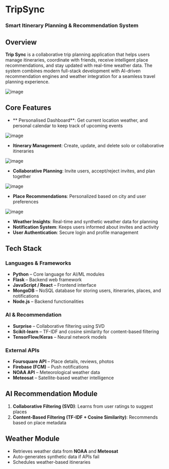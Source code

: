 # TripSync 
### Smart Itinerary Planning & Recommendation System

## Overview

**Trip Sync** is a collaborative trip planning application that helps users manage itineraries, coordinate with friends, receive intelligent place recommendations, and stay updated with real-time weather data. The system combines modern full-stack development with AI-driven recommendation engines and weather integration for a seamless travel planning experience.

![image](https://github.com/user-attachments/assets/9c95b3a1-c2fd-43e0-b358-9e852090726a)


## Core Features

* ** Personalised Dashboard**: Get current location weather, and personal calendar to keep track of upcoming events

![image](https://github.com/user-attachments/assets/6d1e4fa9-d0ba-4e64-8fc1-94271af41400)

* **Itinerary Management**: Create, update, and delete solo or collaborative itineraries

![image](https://github.com/user-attachments/assets/d5111ab3-81f5-4062-9981-65f56e50ab2e)

* **Collaborative Planning**: Invite users, accept/reject invites, and plan together

![image](https://github.com/user-attachments/assets/1289e32b-d288-47f0-a229-9cd3ee4eb022)
  
* **Place Recommendations**: Personalized based on city and user preferences

![image](https://github.com/user-attachments/assets/67538827-d337-407f-91a4-63564a8f967b)

* **Weather Insights**: Real-time and synthetic weather data for planning
* **Notification System**: Keeps users informed about invites and activity
* **User Authentication**: Secure login and profile management


## Tech Stack

### Languages & Frameworks

* **Python** – Core language for AI/ML modules
* **Flask** – Backend web framework
* **JavaScript / React** – Frontend interface
* **MongoDB** – NoSQL database for storing users, itineraries, places, and notifications
* **Node.js** – Backend functionalities

### AI & Recommendation

* **Surprise** – Collaborative filtering using SVD
* **Scikit-learn** – TF-IDF and cosine similarity for content-based filtering
* **TensorFlow/Keras** – Neural network models

### External APIs

* **Foursquare API** – Place details, reviews, photos
* **Firebase (FCM)** – Push notifications
* **NOAA API** – Meteorological weather data
* **Meteosat** – Satellite-based weather intelligence


## AI Recommendation Module

1. **Collaborative Filtering (SVD)**: Learns from user ratings to suggest places
2. **Content-Based Filtering (TF-IDF + Cosine Similarity)**: Recommends based on place metadata

## Weather Module

* Retrieves weather data from **NOAA** and **Meteosat**
* Auto-generates synthetic data if APIs fail
* Schedules weather-based itineraries 


